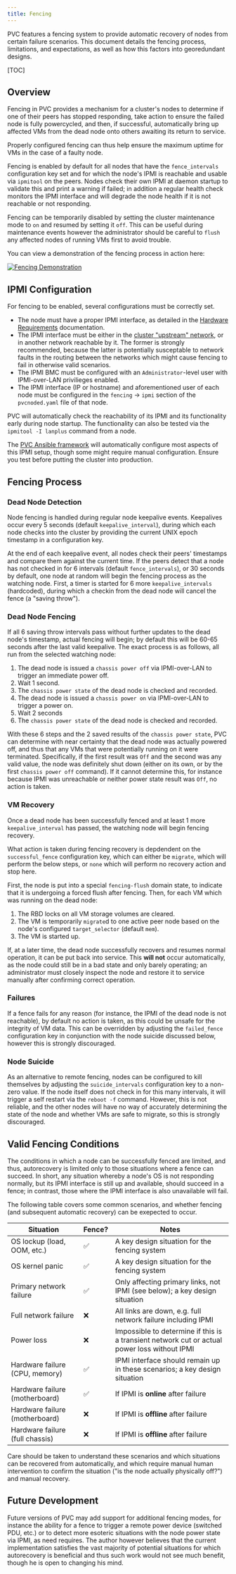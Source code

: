 ```yaml
---
title: Fencing
---
```


PVC features a fencing system to provide automatic recovery of nodes from certain failure scenarios. This document details the fencing process, limitations, and expectations, as well as how this factors into georedundant designs.

[TOC]

## Overview

Fencing in PVC provides a mechanism for a cluster's nodes to determine if one of their peers has stopped responding, take action to ensure the failed node is fully powercycled, and then, if successful, automatically bring up affected VMs from the dead node onto others awaiting its return to service.

Properly configured fencing can thus help ensure the maximum uptime for VMs in the case of a faulty node.

Fencing is enabled by default for all nodes that have the `fence_intervals` configuration key set and for which the node's IPMI is reachable and usable via `ipmitool` on the peers. Nodes check their own IPMI at daemon startup to validate this and print a warning if failed; in addition a regular health check monitors the IPMI interface and will degrade the node health if it is not reachable or not responding.

Fencing can be temporarily disabled by setting the cluster maintenance mode to `on` and resumed by setting it `off`. This can be useful during maintenance events however the administrator should be careful to `flush` any affected nodes of running VMs first to avoid trouble.

You can view a demonstration of the fencing process in action here:

[![Fencing Demonstration](https://img.youtube.com/vi/ZnhJ91-5y1Q/hqdefault.jpg)](https://youtu.be/ZnhJ91-5y1Q)

## IPMI Configuration

For fencing to be enabled, several configurations must be correctly set.

* The node must have a proper IPMI interface, as detailed in the [Hardware Requirements](hardware-requirements.md#ipmilights-out-management) documentation.
* The IPMI interface must be either in the [cluster "upstream" network](cluster-architecture.md#upstream), or in another network reachable by it. The former is strongly recommended, because the latter is potentially susceptable to network faults in the routing between the networks which might cause fencing to fail in otherwise valid scenarios.
* The IPMI BMC must be configured with an `Administrator`-level user with IPMI-over-LAN privilieges enabled.
* The IPMI interface (IP or hostname) and aforementioned user of each node must be configured in the `fencing` -> `ipmi` section of the `pvcnoded.yaml` file of that node.

PVC will automatically check the reachability of its IPMI and its functionality early during node startup. The functionality can also be tested via the `ipmitool -I lanplus` command from a node.

The [PVC Ansible framework](../deployment/getting-started.md) will automatically configure most aspects of this IPMI setup, though some might require manual configuration. Ensure you test before putting the cluster into production.

## Fencing Process

### Dead Node Detection

Node fencing is handled during regular node keepalive events. Keepalives occur every 5 seconds (default `keepalive_interval`), during which each node checks into the cluster by providing the current UNIX epoch timestamp in a configuration key.

At the end of each keepalive event, all nodes check their peers' timestamps and compare them against the current time. If the peers detect that a node has not checked in for 6 intervals (default `fence_intervals`), or 30 seconds by default, one node at random will begin the fencing process as the watching node. First, a timer is started for 6 more `keepalive_intervals` (hardcoded), during which a checkin from the dead node will cancel the fence (a "saving throw").

### Dead Node Fencing

If all 6 saving throw intervals pass without further updates to the dead node's timestamp, actual fencing will begin; by default this will be 60-65 seconds after the last valid keepalive. The exact process is as follows, all run from the selected watching node:

1. The dead node is issued a `chassis power off` via IPMI-over-LAN to trigger an immediate power off.
1. Wait 1 second.
1. The `chassis power state` of the dead node is checked and recorded.
1. The dead node is issued a `chassis power on` via IPMI-over-LAN to trigger a power on.
1. Wait 2 seconds
1. The `chassis power state` of the dead node is checked and recorded.

With these 6 steps and the 2 saved results of the `chassis power state`, PVC can determine with near certainty that the dead node was actually powered off, and thus that any VMs that were potentially running on it were terminated. Specifically, if the first result was `Off` and the second was any valid value, the node was definitely shut down (either on its own, or by the first `chassis power off` command). If it cannot determine this, for instance because IPMI was unreachable or neither power state result was `Off`, no action is taken.

### VM Recovery

Once a dead node has been successfully fenced and at least 1 more `keepalive_interval` has passed, the watching node will begin fencing recovery.

What action is taken during fencing recovery is depdendent on the `successful_fence` configuration key, which can either be `migrate`, which will perform the below steps, or `none` which will perform no recovery action and stop here.

First, the node is put into a special `fencing-flush` domain state, to indicate that it is undergoing a forced flush after fencing. Then, for each VM which was running on the dead node:

1. The RBD locks on all VM storage volumes are cleared.
1. The VM is temporarily `migrate`d to one active peer node based on the node's configured `target_selector` (default `mem`).
1. The VM is started up.

If, at a later time, the dead node successfully recovers and resumes normal operation, it can be put back into service. This **will not** occur automatically, as the node could still be in a bad state and only barely operating; an administrator must closely inspect the node and restore it to service manually after confirming correct operation.

### Failures

If a fence fails for any reason (for instance, the IPMI of the dead node is not reachable), by default no action is taken, as this could be unsafe for the integrity of VM data. This can be overridden by adjusting the `failed_fence` configuration key in conjunction with the node suicide discussed below, however this is strongly discouraged.

### Node Suicide

As an alternative to remote fencing, nodes can be configured to kill themselves by adjusting the `suicide_intervals` configuration key to a non-zero value. If the node itself does not check in for this many intervals, it will trigger a self restart via the `reboot -f` command. However, this is not reliable, and the other nodes will have no way of accurately determining the state of the node and whether VMs are safe to migrate, so this is strongly discouraged.

## Valid Fencing Conditions

The conditions in which a node can be successfully fenced are limited, and thus, autorecovery is limited only to those situations where a fence can succeed. In short, any situation whereby a node's OS is not responding normally, but its IPMI interface is still up and available, should succeed in a fence; in contrast, those where the IPMI interface is also unavailable will fail.

The following table covers some common scenarios, and whether fencing (and subsequent automatic recovery) can be exepected to occur.

| Situation | Fence? | Notes |
| --------- | --------------------- | ----- |
| OS lockup (load, OOM, etc.) | ✅ | A key design situation for the fencing system |
| OS kernel panic | ✅ | A key design situation for the fencing system |
| Primary network failure | ✅ | Only affecting primary links, not IPMI (see below); a key design situation |
| Full network failure | ❌ | All links are down, e.g. full network failure including IPMI |
| Power loss | ❌ | Impossible to determine if this is a transient network cut or actual power loss without IPMI |
| Hardware failure (CPU, memory) | ✅ | IPMI interface should remain up in these scenarios; a key design situation |
| Hardware failure (motherboard) | ✅ | If IPMI is **online** after failure |
| Hardware failure (motherboard) | ❌ | If IPMI is **offline** after failure |
| Hardware failure (full chassis) | ❌ | If IPMI is **offline** after failure |

Care should be taken to understand these scenarios and which situations can be recovered from automatically, and which require manual human intervention to confirm the situation ("is the node actually physically off?") and manual recovery.

## Future Development

Future versions of PVC may add support for additional fencing modes, for instance the ability for a fence to trigger a remote power device (switched PDU, etc.) or to detect more esoteric situations with the node power state via IPMI, as need requires. The author however believes that the current implementation satisfies the vast majority of potential situations for which autorecovery is beneficial and thus such work would not see much benefit, though he is open to changing his mind.
